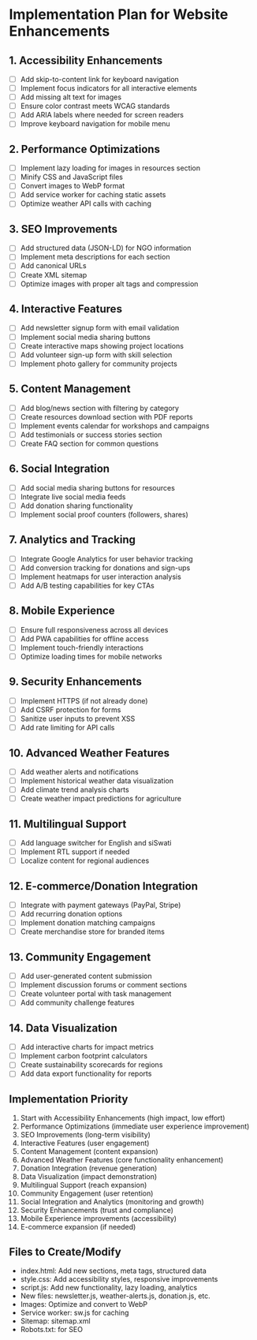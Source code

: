 # Implementation Plan for Website Enhancements

## 1. Accessibility Enhancements
- [ ] Add skip-to-content link for keyboard navigation
- [ ] Implement focus indicators for all interactive elements
- [ ] Add missing alt text for images
- [ ] Ensure color contrast meets WCAG standards
- [ ] Add ARIA labels where needed for screen readers
- [ ] Improve keyboard navigation for mobile menu

## 2. Performance Optimizations
- [ ] Implement lazy loading for images in resources section
- [ ] Minify CSS and JavaScript files
- [ ] Convert images to WebP format
- [ ] Add service worker for caching static assets
- [ ] Optimize weather API calls with caching

## 3. SEO Improvements
- [ ] Add structured data (JSON-LD) for NGO information
- [ ] Implement meta descriptions for each section
- [ ] Add canonical URLs
- [ ] Create XML sitemap
- [ ] Optimize images with proper alt tags and compression

## 4. Interactive Features
- [ ] Add newsletter signup form with email validation
- [ ] Implement social media sharing buttons
- [ ] Create interactive maps showing project locations
- [ ] Add volunteer sign-up form with skill selection
- [ ] Implement photo gallery for community projects

## 5. Content Management
- [ ] Add blog/news section with filtering by category
- [ ] Create resources download section with PDF reports
- [ ] Implement events calendar for workshops and campaigns
- [ ] Add testimonials or success stories section
- [ ] Create FAQ section for common questions

## 6. Social Integration
- [ ] Add social media sharing buttons for resources
- [ ] Integrate live social media feeds
- [ ] Add donation sharing functionality
- [ ] Implement social proof counters (followers, shares)

## 7. Analytics and Tracking
- [ ] Integrate Google Analytics for user behavior tracking
- [ ] Add conversion tracking for donations and sign-ups
- [ ] Implement heatmaps for user interaction analysis
- [ ] Add A/B testing capabilities for key CTAs

## 8. Mobile Experience
- [ ] Ensure full responsiveness across all devices
- [ ] Add PWA capabilities for offline access
- [ ] Implement touch-friendly interactions
- [ ] Optimize loading times for mobile networks

## 9. Security Enhancements
- [ ] Implement HTTPS (if not already done)
- [ ] Add CSRF protection for forms
- [ ] Sanitize user inputs to prevent XSS
- [ ] Add rate limiting for API calls

## 10. Advanced Weather Features
- [ ] Add weather alerts and notifications
- [ ] Implement historical weather data visualization
- [ ] Add climate trend analysis charts
- [ ] Create weather impact predictions for agriculture

## 11. Multilingual Support
- [ ] Add language switcher for English and siSwati
- [ ] Implement RTL support if needed
- [ ] Localize content for regional audiences

## 12. E-commerce/Donation Integration
- [ ] Integrate with payment gateways (PayPal, Stripe)
- [ ] Add recurring donation options
- [ ] Implement donation matching campaigns
- [ ] Create merchandise store for branded items

## 13. Community Engagement
- [ ] Add user-generated content submission
- [ ] Implement discussion forums or comment sections
- [ ] Create volunteer portal with task management
- [ ] Add community challenge features

## 14. Data Visualization
- [ ] Add interactive charts for impact metrics
- [ ] Implement carbon footprint calculators
- [ ] Create sustainability scorecards for regions
- [ ] Add data export functionality for reports

## Implementation Priority
1. Start with Accessibility Enhancements (high impact, low effort)
2. Performance Optimizations (immediate user experience improvement)
3. SEO Improvements (long-term visibility)
4. Interactive Features (user engagement)
5. Content Management (content expansion)
6. Advanced Weather Features (core functionality enhancement)
7. Donation Integration (revenue generation)
8. Data Visualization (impact demonstration)
9. Multilingual Support (reach expansion)
10. Community Engagement (user retention)
11. Social Integration and Analytics (monitoring and growth)
12. Security Enhancements (trust and compliance)
13. Mobile Experience improvements (accessibility)
14. E-commerce expansion (if needed)

## Files to Create/Modify
- index.html: Add new sections, meta tags, structured data
- style.css: Add accessibility styles, responsive improvements
- script.js: Add new functionality, lazy loading, analytics
- New files: newsletter.js, weather-alerts.js, donation.js, etc.
- Images: Optimize and convert to WebP
- Service worker: sw.js for caching
- Sitemap: sitemap.xml
- Robots.txt: for SEO
